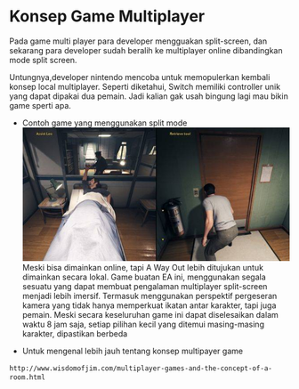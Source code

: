 # Konsep Game Multiplayer

Pada game multi player para developer mengguakan split-screen, dan sekarang para developer sudah beralih ke multiplayer online dibandingkan  mode split screen. 

Untungnya,developer nintendo mencoba untuk memopulerkan kembali konsep local multiplayer. Seperti diketahui, Switch memiliki controller unik yang dapat dipakai dua pemain. Jadi kalian gak usah bingung lagi mau bikin game sperti apa.

- Contoh game yang menggunakan split mode
![split](split.jpeg)
Meski bisa dimainkan online, tapi A Way Out lebih ditujukan untuk dimainkan secara lokal. Game buatan EA ini, menggunakan segala sesuatu yang dapat membuat pengalaman multiplayer split-screen menjadi lebih imersif. Termasuk menggunakan perspektif pergeseran kamera yang tidak hanya memperkuat ikatan antar karakter, tapi juga pemain. Meski secara keseluruhan game ini dapat diselesaikan dalam waktu 8 jam saja, setiap pilihan kecil yang ditemui masing-masing karakter, dipastikan berbeda

- Untuk mengenal lebih jauh tentang konsep multipayer game

```asd
http://www.wisdomofjim.com/multiplayer-games-and-the-concept-of-a-room.html
